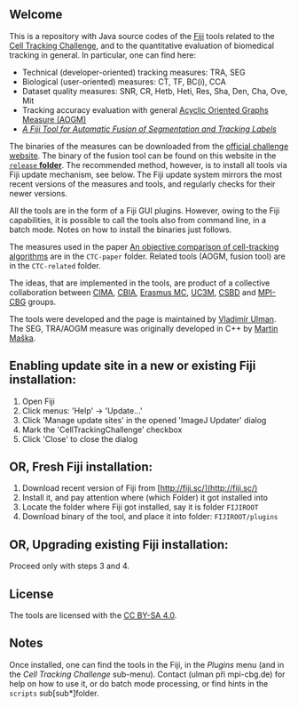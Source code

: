 Welcome
-------
This is a repository with Java source codes of the [Fiji](http://fiji.sc) tools related to the [Cell Tracking Challenge](http://www.celltrackingchallenge.net), and to the quantitative evaluation of biomedical tracking in general. In particular, one can find here:

* Technical (developer-oriented) tracking measures: TRA, SEG
* Biological (user-oriented) measures: CT, TF, BC(i), CCA
* Dataset quality measures: SNR, CR, Hetb, Heti, Res, Sha, Den, Cha, Ove, Mit
* Tracking accuracy evaluation with general [Acyclic Oriented Graphs Measure (AOGM)](http://journals.plos.org/plosone/article?id=10.1371/journal.pone.0144959)
* [_A Fiji Tool for Automatic Fusion of Segmentation and Tracking Labels_](http://labels2017.org/wp-content/uploads/2017/07/LABELS2017_14.pdf)

The binaries of the measures can be downloaded from the [official challenge website](http://www.celltrackingchallenge.net). The binary of the fusion tool can be found on this website in the [`release` **folder**](https://github.com/xulman/CTC-FijiPlugins/tree/master/release). The recommended method, however, is to install all tools via Fiji update mechanism, see below. The Fiji update system mirrors the most recent versions of the measures and tools, and regularly checks for their newer versions.

All the tools are in the form of a Fiji GUI plugins. However, owing to the Fiji capabilities, it is possible to call the tools also from command line, in a batch mode. Notes on how to install the binaries just follows.

The measures used in the paper [An objective comparison of cell-tracking algorithms](http://dx.doi.org/10.1038/nmeth.4473) are in the `CTC-paper` folder. Related tools (AOGM, fusion tool) are in the `CTC-related` folder.

The ideas, that are implemented in the tools, are product of a collective collaboration between [CIMA](http://www.cima.es), [CBIA](http://cbia.fi.muni.cz), [Erasmus MC](https://www.erasmusmc.nl/oic/?lang=en), [UC3M](https://www.uc3m.es), [CSBD](http://www.csbdresden.de/) and [MPI-CBG](http://mpi-cbg.de) groups.

The tools were developed and the page is maintained by [Vladimír Ulman](http://www.fi.muni.cz/~xulman/). The SEG, TRA/AOGM measure was originally developed in C++ by [Martin Maška](http://cbia.fi.muni.cz/).


Enabling update site in a new or existing Fiji installation:
------------------------------------------------------------
1. Open Fiji
1. Click menus: 'Help' -> 'Update...'
1. Click 'Manage update sites' in the opened 'ImageJ Updater' dialog
1. Mark the 'CellTrackingChallenge' checkbox
1. Click 'Close' to close the dialog


OR, Fresh Fiji installation:
----------------------------
1. Download recent version of Fiji from [http://fiji.sc/](http://fiji.sc/)
1. Install it, and pay attention where (which Folder) it got installed into
1. Locate the folder where Fiji got installed, say it is folder `FIJIROOT`
1. Download binary of the tool, and place it into folder: `FIJIROOT/plugins`


OR, Upgrading existing Fiji installation:
-----------------------------------------
Proceed only with steps 3 and 4.


License
--------
The tools are licensed with the [CC BY-SA 4.0](https://creativecommons.org/licenses/by-sa/4.0/).


Notes
------
Once installed, one can find the tools in the Fiji, in the _Plugins_ menu (and in the _Cell Tracking Challenge_ sub-menu). Contact (ulman při mpi-cbg.de) for help on how to use it, or do batch mode processing, or find hints in the `scripts` sub\[sub*\]folder.
